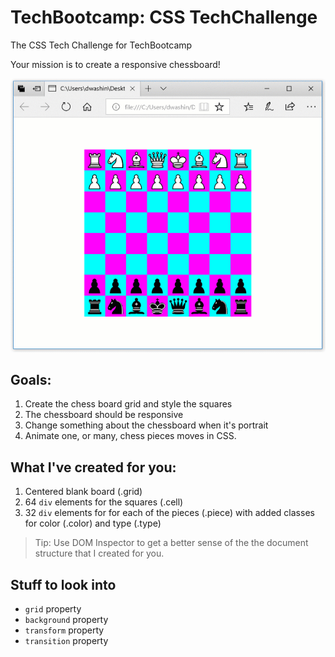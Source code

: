 # TechBootcamp: CSS TechChallenge
The CSS Tech Challenge for TechBootcamp

Your mission is to create a responsive chessboard! 

![Demo](chess.gif)

## Goals:
1. Create the chess board grid and style the squares
2. The chessboard should be responsive 
3. Change something about the chessboard when it's portrait
4. Animate one, or many, chess pieces moves in CSS. 

## What I've created for you:
1. Centered blank board (.grid)
2. 64 `div` elements for the squares (.cell)
3. 32 `div` elements for for each of the pieces (.piece) with added classes for color (.color) and type (.type)

> Tip: Use DOM Inspector to get a better sense of the the document structure that I created for you.

## Stuff to look into
* `grid` property
* `background` property
* `transform` property
* `transition` property
